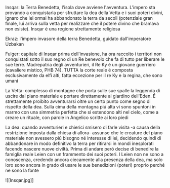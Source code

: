 Insqar: la Terra Benedetta, l'isola dove avviene l'avventura. L'impero sta provando a conquistarla per sfruttare la dea della Vetta e i suoi poteri divini, ignaro che lei ormai ha abbandonato la terra da secoli (potenziale gran finale, lui arriva sulla vetta per realizzare che il potere divino che bramava non esiste). Insqar é una regione strettamente religiosa

Ekraz: l'impero invasore della terra Benedetta, guidato dall'imperatore Uzbakan

Fulger: capitale di Insqar prima dell'invasione, ha ora raccolto i territori non conquistati sotto il suo regno di un Re benevolo che fa di tutto per liberare le sue terre. Madrepatria degli avventurieri, il Re Ky é un giovane guerriero (cavaliere mistico, PHB 74). TUTTA la corte reale é composta esclusivamente da elfi alti, fatta eccezione per il re Ky e la regina, che sono umani

La Vetta: complesso di montagne che porta sulle sue spalle la leggenda di uscire dal piano materiale e portare direttamente al giardino dell'Eden. É strettamente proibito avventurarsi oltre un certo punto come segno di rispetto della dea. Sulla cima della montagna piú alta vi sono spuntoni in marmo con una simmetria perfetta che si estendono alti nel cielo, come a creare un rituale, con parole in Angelico scritte ai loro piedi

La dea: quando avventurieri e chierici smisero di farle visita -a causa della restrizione imposta dalla chiesa di allora- assunse che le creature del piano materiale non avessero piú bisogno né interesse di lei, decidendo quindi di abbandonare in modo definitivo la terra per ritirarsi in mondi inesplorati facendo nascere nuove civiltá. Prima di andare peró decise di benedire la famiglia reale Leien con un frammento dei suoi poteri. I Leien non ne sono a conoscenza, credendo ancora ciecamente alla presenza della dea, ma solo loro sono ancora in grado di usare le sue benedizioni (poteri) proprio perché ne sono la fonte

![[Insqar.jpg]]